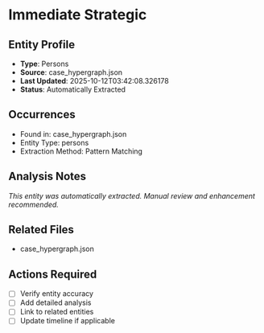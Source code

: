 # Immediate Strategic

## Entity Profile
- **Type**: Persons
- **Source**: case_hypergraph.json
- **Last Updated**: 2025-10-12T03:42:08.326178
- **Status**: Automatically Extracted

## Occurrences
- Found in: case_hypergraph.json
- Entity Type: persons
- Extraction Method: Pattern Matching

## Analysis Notes
*This entity was automatically extracted. Manual review and enhancement recommended.*

## Related Files
- case_hypergraph.json

## Actions Required
- [ ] Verify entity accuracy
- [ ] Add detailed analysis
- [ ] Link to related entities
- [ ] Update timeline if applicable
